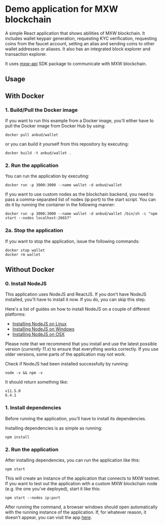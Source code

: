 # Demo application for MXW blockchain
A simple React application that shows abilities of MXW blockchain. It includes wallet keypair generation, requesting KYC verification, requesting coins from the faucet account, setting an alias and sending coins to other wallet addresses or aliases. It also has an integrated block explorer and transaction explorer.

It uses [mxw-api](https://www.npmjs.com/package/mxw-api) SDK package to communicate with MXW blockchain.

## Usage

## With Docker

### 1. Build/Pull the Docker image
If you want to run this example from a Docker image, you'll either have to pull the Docker image from Docker Hub by using:
```
docker pull anbud/wallet
```

or you can build it yourself from this repository by executing:
```
docker build -t anbud/wallet .
```

### 2. Run the application
You can run the application by executing:
```
docker run -p 3000:3000 --name wallet -d anbud/wallet
```

If you want to use custom nodes as the blockchain backend, you need to pass a comma-separated list of nodes (ip:port) to the start script.
You can do it by running the container in the following manner:
```
docker run -p 3000:3000 --name wallet -d anbud/wallet /bin/sh -c "npm start --nodes localhost:26657"
 ```

### 2a. Stop the application
If you want to stop the application, issue the following commands:
```
docker stop wallet
docker rm wallet
```

## Without Docker

### 0. Install NodeJS
This application uses NodeJS and ReactJS. If you don't have NodeJS installed, you'll have to install it now. If you do, you can skip this step.

Here's a list of guides on how to install NodeJS on a couple of different platforms:
- [Installing NodeJS on Linux](https://tecadmin.net/install-latest-nodejs-npm-on-ubuntu/)
- [Installing NodeJS on Windows](https://www.guru99.com/download-install-node-js.html)
- [Installing NodeJS on OSX](http://osxdaily.com/2018/06/29/how-install-nodejs-npm-mac/)

Please note that we recommend that you install and use the latest possible version (_currently 11.x_) to ensure that everything works correctly. If you use older versions, some parts of the application may not work.

Check if NodeJS had been installed successfully by running:
```
node -v && npm -v
```

It should return something like: 
```
v11.5.0
6.4.1
```

### 1. Install dependencies
Before running the application, you'll have to install its dependencies.

Installing dependencies is as simple as running:
```
npm install
```

### 2. Run the application
After installing dependencies, you can run the application like this:
```
npm start
```

This will create an instance of the application that connects to MXW testnet. If you want to test out the application with a custom MXW blockchain node (e.g. the one you've deployed), start it like this:

```
npm start --nodes ip:port
```

After running the command, a browser windows should open automatically with the running instance of the application. If, for whatever reason, it doesn't appear, you can visit the app [here](http://localhost:3000/).